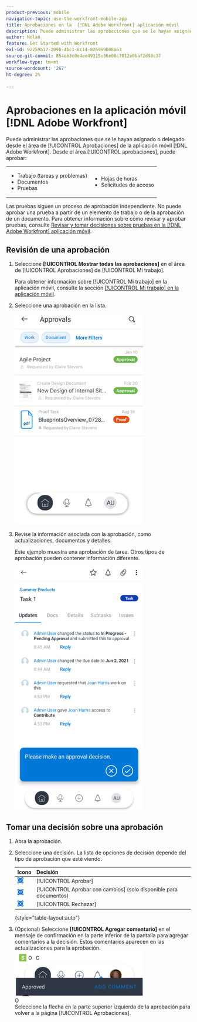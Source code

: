 ```yaml
---
product-previous: mobile
navigation-topic: use-the-workfront-mobile-app
title: Aprobaciones en la  [!DNL Adobe Workfront] aplicación móvil
description: Puede administrar las aprobaciones que se le hayan asignado o delegado desde el área de [!UICONTROL Aprobaciones] de la aplicación móvil  [!DNL Adobe Workfront] App.
author: Nolan
feature: Get Started with Workfront
exl-id: 92259a17-209b-4bc1-8c14-826969b08a63
source-git-commit: 854eb3c0e4ee49315c36e00c7012e0baf2d98c37
workflow-type: tm+mt
source-wordcount: '267'
ht-degree: 2%

---
```


# Aprobaciones en la aplicación móvil [!DNL Adobe Workfront]

Puede administrar las aprobaciones que se le hayan asignado o delegado desde el área de [!UICONTROL Aprobaciones] de la aplicación móvil [!DNL Adobe Workfront]. Desde el área [!UICONTROL aprobaciones], puede aprobar:

<table style="table-layout:auto"> 
 <col> 
 <col> 
 <tbody> 
  <tr> 
   <td> 
    <ul> 
     <li>Trabajo (tareas y problemas)</li> 
     <li>Documentos</li> 
     <li>Pruebas </li> 
    </ul> </td> 
   <td> 
    <ul> 
     <li>Hojas de horas</li> 
     <li>Solicitudes de acceso</li> 
    </ul> </td> 
  </tr> 
 </tbody> 
</table>

Las pruebas siguen un proceso de aprobación independiente. No puede aprobar una prueba a partir de un elemento de trabajo o de la aprobación de un documento. Para obtener información sobre cómo revisar y aprobar pruebas, consulte [Revisar y tomar decisiones sobre pruebas en la [!DNL Adobe Workfront] aplicación móvil](../../../workfront-basics/mobile-apps/using-the-workfront-mobile-app/work-with-proofs-in-mobile-app.md).

## Revisión de una aprobación

1. Seleccione **[!UICONTROL Mostrar todas las aprobaciones]** en el área de [!UICONTROL Aprobaciones] de [!UICONTROL Mi trabajo].

   Para obtener información sobre [!UICONTROL Mi trabajo] en la aplicación móvil, consulte la sección [[!UICONTROL Mi trabajo] en la aplicación móvil](../../../workfront-basics/mobile-apps/using-the-workfront-mobile-app/my-work-section-mobile.md).

1. Seleccione una aprobación en la lista.

   ![Lista de aprobaciones en la aplicación móvil](assets/mobile-approvals-adobe-350x574.png)

1. Revise la información asociada con la aprobación, como actualizaciones, documentos y detalles.

   Este ejemplo muestra una aprobación de tarea. Otros tipos de aprobación pueden contener información diferente.

   ![Aprobación de tarea de muestra](assets/mobile-taskapproval-350x664.png)

## Tomar una decisión sobre una aprobación

1. Abra la aprobación.
1. Seleccione una decisión. La lista de opciones de decisión depende del tipo de aprobación que esté viendo.

   | Icono | Decisión |
   |---|---|
   | ![Aprobar revisión de tarea](assets/mobile-approveprooffromtask.png) | [!UICONTROL Aprobar] |
   | ![Aprobar revisión con cambios de la tarea](assets/mobile-approveproofwithcommentsfromtask.png) | [!UICONTROL Aprobar con cambios] (solo disponible para documentos) |
   | ![Rechazar revisión de la tarea](assets/mobile-rejectprooffromtask.png) | [!UICONTROL Rechazar] |

   {style="table-layout:auto"}

1. (Opcional) Seleccione **[!UICONTROL Agregar comentario]** en el mensaje de confirmación en la parte inferior de la pantalla para agregar comentarios a la decisión. Estos comentarios aparecen en las actualizaciones para la aprobación.\
   ![Agregar comentario](assets/mobile-addcommenttoapproval-350x123.png)\
   O\
   Seleccione la flecha en la parte superior izquierda de la aprobación para volver a la página [!UICONTROL Aprobaciones].
